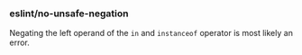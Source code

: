 ### eslint/no-unsafe-negation

Negating the left operand of the `in` and `instanceof` operator is most likely an error.
